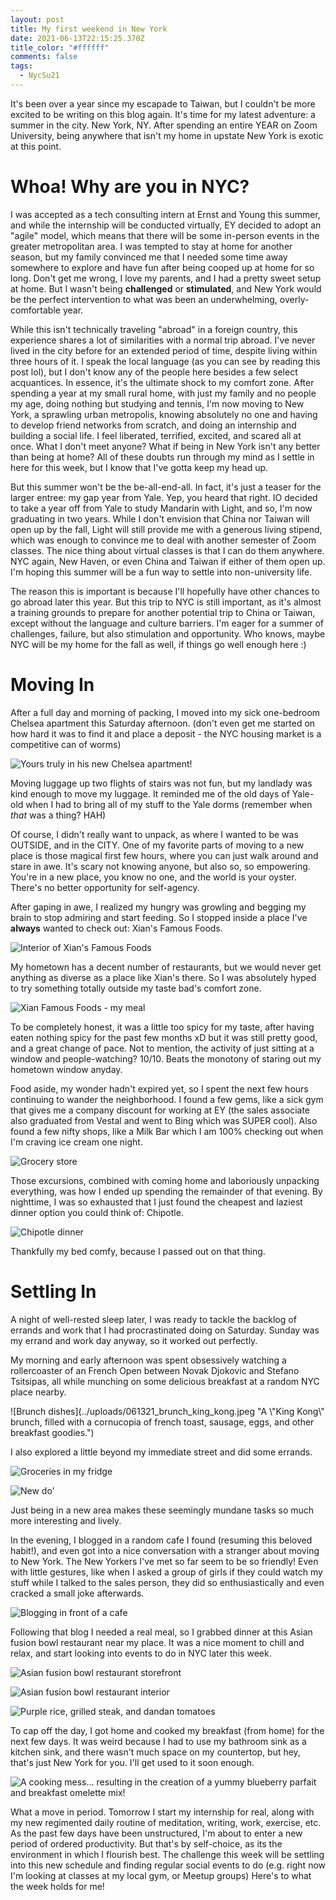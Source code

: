 ```yaml
---
layout: post
title: My first weekend in New York
date: 2021-06-13T22:15:25.370Z
title_color: "#ffffff"
comments: false
tags:
  - NycSu21
---
```

It's been over a year since my escapade to Taiwan, but I couldn't be more excited to be writing on this blog again. It's time for my latest adventure: a summer in the city. New York, NY. After spending an entire YEAR on Zoom University, being anywhere that isn't my home in upstate New York is exotic at this point.

# Whoa! Why are you in NYC?

I was accepted as a tech consulting intern at Ernst and Young this summer, and while the internship will be conducted virtually, EY decided to adopt an "agile" model, which means that there will be some in-person events in the greater metropolitan area. I was tempted to stay at home for another season, but my family convinced me that I needed some time away somewhere to explore and have fun after being cooped up at home for so long. Don't get me wrong, I love my parents, and I had a pretty sweet setup at home. But I wasn't being **challenged** or **stimulated**, and New York would be the perfect intervention to what was been an underwhelming, overly-comfortable year.

While this isn't technically traveling "abroad" in a foreign country, this experience shares a lot of similarities with a normal trip abroad. I've never lived in the city before for an extended period of time, despite living within three hours of it. I speak the local language (as you can see by reading this post lol), but I don't know any of the people here besides a few select acquantices. In essence, it's the ultimate shock to my comfort zone. After spending a year at my small rural home, with just my family and no people my age, doing nothing but studying and tennis, I'm now moving to New York, a sprawling urban metropolis, knowing absolutely no one and having to develop friend networks from scratch, and doing an internship and building a social life. I feel liberated, terrified, excited, and scared all at once. What I don't meet anyone? What if being in New York isn't any better than being at home? All of these doubts run through my mind as I settle in here for this week, but I know that I've gotta keep my head up. 

But this summer won't be the be-all-end-all. In fact, it's just a teaser for the larger entree: my gap year from Yale. Yep, you heard that right. IO decided to take a year off from Yale to study Mandarin with Light, and so, I'm now graduating in two years. While I don't envision that China nor Taiwan will open up by the fall, Light will still provide me with a generous living stipend, which was enough to convince me to deal with another semester of Zoom classes. The nice thing about virtual classes is that I can do them anywhere. NYC again, New Haven, or even China and Taiwan if either of them open up. I'm hoping this summer will be a fun way to settle into non-university life. 

The reason this is important is because I'll hopefully have other chances to go abroad later this year. But this trip to NYC is still important, as it's almost a training grounds to prepare for another potential trip to China or Taiwan, except without the language and culture barriers. I'm eager for a summer of challenges, failure, but also stimulation and opportunity. Who knows, maybe NYC will be my home for the fall as well, if things go well enough here :)

# Moving In

After a full day and morning of packing, I moved into my sick one-bedroom Chelsea apartment this Saturday afternoon. (don't even get me started on how hard it was to find it and place a deposit - the NYC housing market is a competitive can of worms) 

![Yours truly in his new Chelsea apartment!](../uploads/06132021_moving_into_apt.jpeg "Yours truly in his new Chelsea apartment!")

Moving luggage up two flights of stairs was not fun, but my landlady was kind enough to move my luggage. It reminded me of the old days of Yale-old when I had to bring all of my stuff to the Yale dorms (remember when *that* was a thing? HAH) 

Of course, I didn't really want to unpack, as where I wanted to be was OUTSIDE, and in the CITY. One of my favorite parts of moving to a new place is those magical first few hours, where you can just walk around and stare in awe. It's scary not knowing anyone, but also so, so empowering. You're in a new place, you know no one, and the world is your oyster. There's no better opportunity for self-agency. 

After gaping in awe, I realized my hungry was growling and begging my brain to stop admiring and start feeding. So I stopped inside a place I've **always** wanted to check out: Xian's Famous Foods. 

![Interior of Xian's Famous Foods](../uploads/061221_xian_famous_inside.jpeg "Interior of Xian's Famous Foods")

My hometown has a decent number of restaurants, but we would never get anything as diverse as a place like Xian's there. So I was absolutely hyped to try something totally outside my taste bad's comfort zone.

![Xian Famous Foods - my meal](../uploads/061221_xian_famous_food.jpeg "Xian Famous Foods - my meal")

To be completely honest, it was a little too spicy for my taste, after having eaten nothing spicy for the past few months xD but it was still pretty good, and a great change of pace. Not to mention, the activity of just sitting at a window and people-watching? 10/10. Beats the monotony of staring out my hometown window anyday.

Food aside, my wonder hadn't expired yet, so I spent the next few hours continuing to wander the neighborhood. I found a few gems, like a sick gym that gives me a company discount for working at EY (the sales associate also graduated from Vestal and went to Bing which was SUPER cool). Also found a few nifty shops, like a Milk Bar which I am 100% checking out when I'm craving ice cream one night. 

![Grocery store](../uploads/061221_chelsea_neighborhood_walking.jpeg "A random grocery store that piqued my interest. Not just any store, but a MEGA store.")

Those excursions, combined with coming home and laboriously unpacking everything, was how I ended up spending the remainder of that evening. By nighttime, I was so exhausted that I just found the cheapest and laziest dinner option you could think of: Chipotle.

![Chipotle dinner](../uploads/061221_chipotle.jpeg "Chipotle dinner in my apt")

Thankfully my bed comfy, because I passed out on that thing. 

# Settling In

A night of well-rested sleep later, I was ready to tackle the backlog of errands and work that I had procrastinated doing on Saturday. Sunday was my errand and work day anyway, so it worked out perfectly.

My morning and early afternoon was spent obsessively watching a rollercoaster of an French Open between Novak Djokovic and Stefano Tsitsipas, all while munching on some delicious breakfast at a random NYC place nearby.

![Brunch dishes](../uploads/061321_brunch_king_kong.jpeg "A \\"King Kong\\" brunch, filled with a cornucopia of french toast, sausage, eggs, and other breakfast goodies.")

I also explored a little beyond my immediate street and did some errands.

![Groceries in my fridge](../uploads/061321_filled_fridge_w_groceries.jpeg "Groceries in my fridge")

![New do'](../uploads/061321_new_haircut.jpeg "New do'")

Just being in a new area makes these seemingly mundane tasks so much more interesting and lively.

In the evening, I blogged in a random cafe I found (resuming this beloved habit!), and even got into a nice conversation with a stranger about moving to New York. The New Yorkers I've met so far seem to be so friendly! Even with little gestures, like when I asked a group of girls if they could watch my stuff while I talked to the sales person, they did so enthusiastically and even cracked a small joke afterwards.  

![Blogging in front of a cafe](../uploads/061321_cafe_blogging.jpeg "Blogging in front of a cafe. The street side seating is so nice in the summer!")

Following that blog I needed a real meal, so I grabbed dinner at this Asian fusion bowl restaurant near my place. It was a nice moment to chill and relax, and start looking into events to do in NYC later this week.

![Asian fusion bowl restaurant storefront](../uploads/061321_dinner_store_front.jpeg "Asian fusion bowl restaurant storefront")

![Asian fusion bowl restaurant interior](../uploads/061321_dinner_store_interior.jpeg "Asian fusion bowl restaurant interior")

![Purple rice, grilled steak, and dandan tomatoes](../uploads/061321_dinner.jpeg "Gotta love people watching with a yummy bowl of purple rice, grilled steak, and dandan tomatoes")

To cap off the day, I got home and cooked my breakfast (from home) for the next few days. It was weird because I had to use my bathroom sink as a kitchen sink, and there wasn't much space on my countertop, but hey, that's just New York for you. I'll get used to it soon enough.

![A cooking mess... resulting in the creation of a yummy blueberry parfait and breakfast omelette mix!](../uploads/061321_first_cooking.jpeg "A cooking mess... resulting in the creation of a yummy blueberry parfait and breakfast omelette mix!")

What a move in period. Tomorrow I start my internship for real, along with my new regimented daily routine of meditation, writing, work, exercise, etc. As the past few days have been unstructured, I'm about to enter a new period of ordered productivity. But that's by self-choice, as its the environment in which I flourish best. The challenge this week will be settling into this new schedule and finding regular social events to do (e.g. right now I'm looking at classes at my local gym, or Meetup groups) Here's to what the week holds for me!